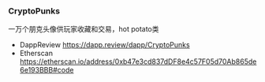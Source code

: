 ### CryptoPunks
一万个朋克头像供玩家收藏和交易，hot potato类
* DappReview   https://dapp.review/dapp/CryptoPunks
* Etherscan   https://etherscan.io/address/0xb47e3cd837dDF8e4c57F05d70Ab865de6e193BBB#code